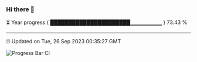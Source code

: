 ### Hi there 👋

⏳ Year progress { ██████████████████████▁▁▁▁▁▁▁▁ } 73.43 %

---

⏰ Updated on Tue, 26 Sep 2023 00:35:27 GMT

![Progress Bar CI](https://github.com/Shyam-Makwana/GitHub-Actions-Demo/workflows/Progress%20Bar%20CI/badge.svg)
